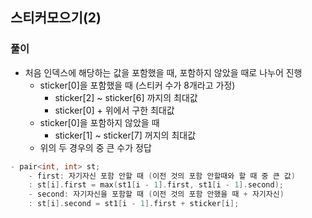 ## 스티커모으기(2)

### 풀이
- 처음 인덱스에 해당하는 값을 포함했을 때, 포함하지 않았을 때로 나누어 진행
    - sticker[0]을 포함했을 때 (스티커 수가 8개라고 가정)
        - sticker[2] ~ sticker[6] 까지의 최대값
        - sticker[0] + 위에서 구한 최대값
    - sticker[0]을 포함하지 않았을 때
        - sticker[1] ~ sticker[7] 꺼지의 최대값
    - 위의 두 경우의 중 큰 수가 정답

```c++
- pair<int, int> st; 
    - first: 자기자신 포함 안할 때 (이전 것의 포함 안할때와 할 때 중 큰 값)    
    : st[i].first = max(st1[i - 1].first, st1[i - 1].second);
    - second: 자기자신을 포함할 때 (이전 것의 포함 안했을 때 + 자기자신)    
    : st[i].second = st1[i - 1].first + sticker[i];
```